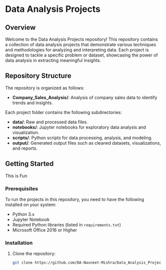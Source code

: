 # Data Analysis Projects

## Overview
Welcome to the Data Analysis Projects repository! This repository contains a collection of data analysis projects that demonstrate various techniques and methodologies for analyzing and interpreting data. Each project is designed to tackle a specific problem or dataset, showcasing the power of data analysis in extracting meaningful insights.

## Repository Structure
The repository is organized as follows:

- **Company_Sales_Analysis/**: Analysis of company sales data to identify trends and insights.

Each project folder contains the following subdirectories:
- **data/**: Raw and processed data files.
- **notebooks/**: Jupyter notebooks for exploratory data analysis and visualization.
- **scripts/**: Python scripts for data processing, analysis, and modeling.
- **output/**: Generated output files such as cleaned datasets, visualizations, and reports.

## Getting Started
This is Fun

### Prerequisites
To run the projects in this repository, you need to have the following installed on your system:
- Python 3.x
- Jupyter Notebook
- Required Python libraries (listed in `requirements.txt`)
- Microsoft Office 2016 or Higher

### Installation
1. Clone the repository:
   ```sh
   git clone https://github.com/DA-Navneet-Mishra/Data_Analysis_Projects.git
